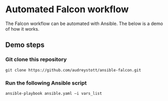 # Automated Falcon workflow

The Falcon workflow can be automated with Ansible. The below is a demo 
of how it works.

## Demo steps

### Git clone this repository
	
	git clone https://github.com/audreystott/ansible-falcon.git

### Run the following Ansible script

	ansible-playbook ansible.yaml –i vars_list

